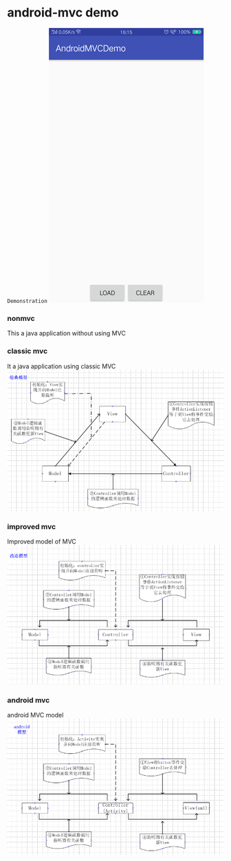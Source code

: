 # android-mvc demo
`Demonstration`
![](https://github.com/cc-shifo/android-mvc/raw/master/mvc.gif)<br>


### nonmvc
This a java application without using MVC<br>

### classic mvc
It a java application using classic MVC<br>
![](https://github.com/cc-shifo/android-mvc/raw/master/classicmvc/res/classic.png)<br>

### improved mvc
Improved model of MVC<br>
![](https://github.com/cc-shifo/android-mvc/raw/master/improvedmvc/res/improved.png)<br>

### android mvc
android MVC model<br>
![](https://github.com/cc-shifo/android-mvc/raw/master/AndroidMVCDemo/app/src/main/res/drawable/my-android.png)<br>
